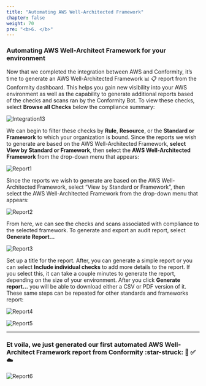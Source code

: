 ```yaml
---
title: "Automating AWS Well-Architected Framework"
chapter: false
weight: 70
pre: "<b>6. </b>"
---
```


### Automating AWS Well-Architect Framework for your environment

Now that we completed the integration between AWS and Conformity, it’s time to generate an AWS Well-Architected Framework :bar_chart: :clipboard: report from the Conformity dashboard. This helps you gain new visibility into your AWS environment as well as the capability to generate additional reports based of the checks and scans ran by the Conformity Bot. To view these checks, select <b>Browse all Checks</b> below the compliance summary:

![Integration13](/images/integration13.png) 


We can begin to filter these checks by <b>Rule</b>, <b>Resource</b>, or the <b>Standard or Framework</b> to which your organization is bound. Since the reports we wish to generate are based on the AWS Well-Architected Framework, <b>select View by Standard or Framework</b>, then select the <b>AWS Well-Architected Framework</b> from the drop-down menu that appears:

![Report1](/images/report1.png) 

Since the reports we wish to generate are based on the AWS Well-Architected Framework, select “View by Standard or Framework”, then select the AWS Well-Architected Framework from the drop-down menu that appears:

![Report2](/images/report2.png) 

From here, we can see the checks and scans associated with compliance to the selected framework. To generate and export an audit report, select <b>Generate Report…</b>

![Report3](/images/report3.png) 

Set up a title for the report. After, you can generate a simple report or you can select <b>Include individual checks</b> to add more details to the report. If you select this, it can take a couple minutes to generate the report, depending on the size of your environment. After you click <b>Generate report…</b> you will be able to download either a CSV or PDF version of it. These same steps can be repeated for other standards and frameworks report:

![Report4](/images/report4.png) 

![Report5](/images/report5.png) 

--------

### Et voila, we just generated our first automated AWS Well-Architect Framework report from Conformity :star-struck: :robot: :white_check_mark: :cloud:

![Report6](/images/report6.png) 